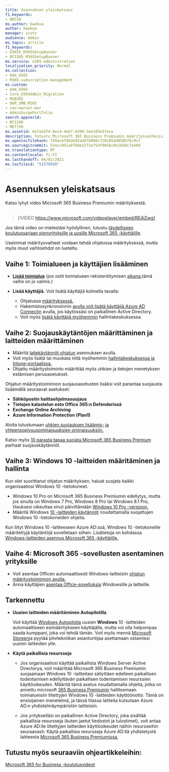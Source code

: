 ```yaml
---
title: Asennuksen yleiskatsaus
f1.keywords:
- NOCSH
ms.author: kwekua
author: kwekua
manager: scotv
audience: Admin
ms.topic: article
f1_keywords:
- O365E_M365SetupBanner
- BCS365_M365SetupBanner
ms.service: o365-administration
localization_priority: Normal
ms.collection:
- Adm_O365
- M365-subscription-management
ms.custom:
- Adm_O365
- Core_O365Admin_Migration
- MSB365
- OKR_SMB_M365
- seo-marvel-mar
- AdminSurgePortfolio
search.appverid:
- BCS160
- MET150
ms.assetid: 6e7a2dfd-8ec4-4eb7-8390-3ee103e5fece
description: Tutustu Microsoft 365 Business Premiumin määritysvaiheisiin, kuten tilaamiseen, toimialueen ja käyttäjien lisäämiseen, suojauskäytäntöjen määrittämiseen ja paljon muuta.
ms.openlocfilehash: 749acbfdbde92ad97b09dc720c85dd850b76c9cf
ms.sourcegitcommit: 53acc851abf68e2272e75df0856c0e16b0c7e48d
ms.translationtype: MT
ms.contentlocale: fi-FI
ms.lasthandoff: 04/02/2021
ms.locfileid: "51579930"
---
```

# <a name="overview-of-setup"></a>Asennuksen yleiskatsaus

Katso lyhyt video Microsoft 365 Business Premiumin määrityksestä.<br><br>

> [!VIDEO https://www.microsoft.com/videoplayer/embed/RE4jZwg] 

Jos tämä video on mielestäsi hyödyllinen, tutustu [täydelliseen koulutussarjaan pienyrityksille ja uusille Microsoft 365 -käyttäjille](https://support.microsoft.com/office/6ab4bbcd-79cf-4000-a0bd-d42ce4d12816).

Useimmat määritysvaiheet voidaan tehdä ohjatussa määrityksessä, mutta myös muut vaihtoehdot on lueteltu.

## <a name="step-1-add-your-domain-and-users"></a>Vaihe 1: Toimialueen ja käyttäjien lisääminen

   - **[Lisää toimialue](set-up.md#add-your-domain-to-personalize-sign-in)** (jos ostit toimialueen rekisteröitymisen [aikana,](sign-up.md)tämä vaihe on jo valmis.)

   - **Lisää käyttäjiä.** Voit lisätä käyttäjiä kolmella tavalla:
        - Ohjatussa [määrityksessä.](set-up.md#add-users-in-the-wizard)
        - Hakemistosynkronoinnin [avulla voit lisätä käyttäjiä Azure AD Connectin](../enterprise/set-up-directory-synchronization.md) avulla, jos käytössäsi on paikallinen Active Directory.
        - Voit myös [lisätä käyttäjiä myöhemmin](../admin/add-users/add-users.md) hallintakeskuksessa.
## <a name="step-2-set-up-security-policies-and-configure-devices"></a>Vaihe 2: Suojauskäytäntöjen määrittäminen ja laitteiden määrittäminen 

  - Määritä [laitekäytännöt ohjatun](set-up.md#protect-your-organization) asennuksen avulla. 
  - Voit myös lisätä tai muokata niitä myöhemmin [hallintakeskuksessa ja](view-policies-and-devices.md) [Intune-portaalissa.](/intune/tutorial-walkthrough-intune-portal)
  - Ohjattu määritystoiminto määrittää myös uhkien ja tietojen menetyksen estämisen perusasetukset.
  
  Ohjatun määritystoiminnon suojausasetusten lisäksi voit parantaa suojausta lisäämällä seuraavat asetukset:

- **Sähköpostin haittaohjelmasuojaus**
- **Tietojen kalastelun esto Office 365:n Defenderissä**
- **Exchange Online Archiving**
- **Azure Information Protection (Plan1)**

Aloita tutustumaan [uhkien suojauksen lisäämis-](increase-threat-protection.md) [ja yhteensopivuusominaisuuksien ominaisuuksiin.](set-up-compliance.md)

Katso myös [10 parasta tapaa suojata Microsoft 365 Business Premium](/office365/admin/security-and-compliance/secure-your-business-data) parhaat suojauskäytännöt.

## <a name="step-3-set-up-and-manage-windows-10-devices"></a>Vaihe 3: Windows 10 -laitteiden määritäminen ja hallinta

Kun olet suorittanut ohjatun määrityksen, haluat suojata kaikki organisaatiosi Windows 10 -tietokoneet.
  
- Windows 10 Pro [](pre-requisites-for-data-protection.md) on Microsoft 365 Business Premiumin edellytys, mutta jos sinulla on Windows 7 Pro, Windows 8 Pro tai Windows 8.1 Pro, tilauksesi oikeuttaa sinut päivittämään [Windows 10 Pro -versioon.](./upgrade-to-windows-pro-creators-update.md)
- Määritä Windows [10 -laitteiden käytännöt](secure-win-10-pcs.md) noudattamalla suojattujen Windows 10 -tietokoneiden ohjeita.

Kun liityt Windows 10 -laitteeseen Azure AD:ssä, Windows 10 -tietokoneille määritettyjä käytäntöjä sovelletaan siihen. Lisätietoja on kohdassa [Windows-laitteiden asennus Microsoft 365 -käyttäjille.](set-up-windows-devices.md)

## <a name="step-4-install-microsoft-365-apps-for-business"></a>Vaihe 4: Microsoft 365 -sovellusten asentaminen yrityksille
- Voit asentaa Officen automaattisesti Windows-laitteisiin [ohjatun määritystoiminnon avulla.](set-up.md#deploy-office-365-client-apps)
- Anna käyttäjien [asentaa Office-sovelluksia](/office365/admin/setup/install-applications) Windowsille ja laitteille.
     
## <a name="advanced"></a>Tarkennettu
- **Uusien laitteiden määritäminen Autopilotilla**
            
     Voit käyttää [Windows Autopilotia](add-autopilot-devices-and-profile.md) uusien **Windows** 10 -laitteiden automaattiseen esimääritykseen käyttäjälle, mutta voi olla helpompaa saada kumppani, joka voi tehdä tämän. [](https://www.microsoft.com/solution-providers/search) Voit myös mennä [Microsoft Storeen](https://go.microsoft.com/fwlink/?linkid=874598)ja pyytää pilvitekniikan asiantuntijaa asettamaan ostamiesi uusien laitteiden ylle.

- **Käytä paikallisia resursseja**

     - Jos organisaatiosi käyttää paikallista Windows Server Active Directorya, voit määrittää Microsoft 365 Business Premiumin suojaamaan Windows 10 -laitteitasi säilyttäen edelleen paikallisen todentamisen edellyttävän paikallisen todentamisen resurssien käyttöoikeuden. Määritä tämä asetus noudattamalla ohjeita, jotka on annettu microsoft [365 Business Premiumin](manage-windows-devices.md) hallitsemaan toimialueisiin liitettyjen Windows 10 -laitteiden käyttöönotto. Tämä on ensisijainen menetelmä, ja tässä tilassa laitteita kutsutaan Azure AD:n yhdistelmäympäristön laitteisiin.

    - Jos yritykselläsi on paikallinen Active Directory, joka sisältää paikallisia resursseja (kuten jaetut tiedostot ja tulostimet), voit antaa Azure AD:lle liitettyjen laitteiden käyttöoikeudet näihin resursseihin seuraavasti: Käytä paikallisia resursseja Azure AD:llä yhdistetystä laitteesta [Microsoft 365 Business Premiumissa.](access-resources.md)

## <a name="see-also"></a>Tutustu myös seuraaviin ohjeartikkeleihin:

[Microsoft 365 for Business -koulutusvideot](https://support.microsoft.com/office/6ab4bbcd-79cf-4000-a0bd-d42ce4d12816)